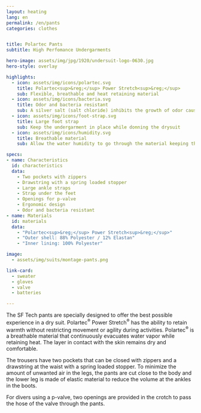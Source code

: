 ```yaml
---
layout: heating
lang: en
permalink: /en/pants
categories: clothes


title: Polartec Pants
subtitle: High Perfomance Undergarments

hero-image: assets/img/jpg/1920/undersuit-logo-0630.jpg
hero-style: overlay

highlights:
  - icon: assets/img/icons/polartec.svg
    title: Polartec<sup>&reg;</sup> Power Stretch<sup>&reg;</sup>
    sub: Flexible, breathable and heat retaining material
  - icon: assets/img/icons/bacteria.svg
    title: Odor and bacteria resistant
    sub: A silver salt (salt chloride) inhibits the growth of odor causing bacteria for the life of the garment
  - icon: assets/img/icons/foot-strap.svg
    title: Large foot strap
    sub: Keep the undergarment in place while donning the drysuit
  - icon: assets/img/icons/humidity.svg
    title: Breathable material
    sub: Allow the water humidity to go through the material keeping the skin dry and warm

specs:
- name: Characteristics
  id: characteristics
  data:
    - Two pockets with zippers
    - Drawstring with a spring loaded stopper
    - Large ankle straps
    - Strap under the feet
    - Openings for p-valve
    - Ergonomic design
    - Odor and bacteria resistant
- name: Materials
  id: materials
  data:
    - "Polartec<sup>&reg;</sup> Power Stretch<sup>&reg;</sup>"
    - "Outer shell: 88% Polyester / 12% Elastan"
    - "Inner lining: 100% Polyester"

image:
  - assets/img/suits/montage-pants.png

link-card:
  - sweater
  - gloves
  - valve
  - batteries

---
```

The SF Tech pants are specially designed to offer the best possible experience in a dry suit. Polartec<sup>&reg;</sup> Power Stretch<sup>&reg;</sup> has the ability to retain warmth without restricting movement or agility during activities. Polartec<sup>&reg;</sup> is a breathable material that continuously evacuates water vapor while retaining heat. The layer in contact with the skin remains dry and comfortable.

The trousers have two pockets that can be closed with zippers and a drawstring at the waist with a spring loaded stopper. To minimize the amount of unwanted air in the legs, the pants are cut close to the body and the lower leg is made of elastic material to reduce the volume at the ankles in the boots.

For divers using a p-valve, two openings are provided in the crotch to pass the hose of the valve through the pants.


